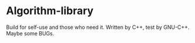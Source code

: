 Algorithm-library
=================

Build for self-use and those who need it.
Written by C++, test by GNU-C++.
Maybe some BUGs.
